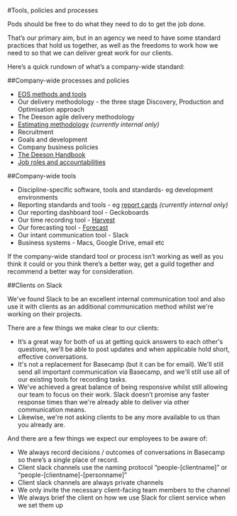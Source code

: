 #Tools, policies and processes

Pods should be free to do what they need to do to get the job done. 

That’s our primary aim, but in an agency we need to have some standard practices that hold us together, as well as the freedoms to work how we need to so that we can deliver great work for our clients.

Here’s a quick rundown of what’s a company-wide standard:

##Company-wide processes and policies

- [EOS methods and tools](https://www.eosworldwide.com/what-is-eos)
- Our delivery methodology - the three stage Discovery, Production and Optimisation approach
- The Deeson agile delivery methodology
- [Estimating methodology](https://docs.google.com/document/d/115Pup6P7hL1tMS6K4cSX_ewzWom96Eb3dtmrOlR3alw/edit)  _(currently internal only)_
- Recruitment
- Goals and development
- Company business policies
- [The Deeson Handbook](http://deeson-codex.readthedocs.io/en/latest/)
- [Job roles and accountabilities](http://deeson-codex.readthedocs.io/en/latest/handbook/roles-at-deeson/)

##Company-wide tools

- Discipline-specific software, tools and standards- eg development environments
- Reporting standards and tools - eg [report cards](https://docs.google.com/spreadsheets/d/1RYEHvwX79gxh23FKGeR_bg-FmYY_dCBIOxkCCypTmU4/edit#gid=0) _(currently internal only)_
- Our reporting dashboard tool - Geckoboards
- Our time recording tool - [Harvest](https://deesonemedia.harvestapp.com/overview)
- Our forecasting tool - [Forecast](https://forecastapp.com/89482/schedule/team)
- Our intant communication tool - Slack
- Business systems - Macs, Google Drive, email etc

If the company-wide standard tool or process isn’t working as well as you think it could or you think there’s a better way, get a guild together and recommend a better way for consideration.

##Clients on Slack

We've found Slack to be an excellent internal communication tool and also use it with clients as an additional communication method whilst we're working on their projects.

There are a few things we make clear to our clients:

- It’s a great way for both of us at getting quick answers to each other's questions, we'll be able to post updates and when applicable hold short, effective conversations.
- It's not a replacement for Basecamp (but it can be for email). We'll still send all important communication via Basecamp, and we'll still use all of our existing tools for recording tasks.
- We've achieved a great balance of being responsive whilst still allowing our team to focus on their work. Slack doesn’t promise any faster response times than we're already able to deliver via other communication means.
- Likewise, we're not asking clients to be any more available to us than you already are.

And there are a few things we expect our employees to be aware of:
- We always record decisions / outcomes of conversations in Basecamp so there’s a single place of record.
- Client slack channels use the naming protocol “people-[clientname]” or “people-[clientname]-[personname]”
- Client slack channels are always private channels
- We only invite the necessary client-facing team members to the channel
- We always brief the client on how we use Slack for client service when we set them up
